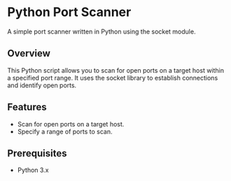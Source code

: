 
# Python Port Scanner

A simple port scanner written in Python using the socket module.

## Overview

This Python script allows you to scan for open ports on a target host within a specified port range. It uses the socket library to establish connections and identify open ports.

## Features

- Scan for open ports on a target host.
- Specify a range of ports to scan.

## Prerequisites

- Python 3.x

